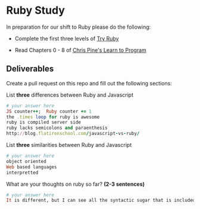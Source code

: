# Ruby Study

In preparation for our shift to Ruby please do the following:

* Complete the first three levels of [Try Ruby](http://tryruby.org/)

* Read Chapters 0 - 8 of [Chris Pine's Learn to Program](https://pine.fm/LearnToProgram/)

## Deliverables

Create a pull request on this repo and fill out the following sections:

List **three** differences between Ruby and Javascript

```ruby
# your answer here
JS counter++;  Ruby counter += 1
the .times loop for ruby is awesome
ruby is compiled server side
ruby lacks semicolons and paraenthesis
http://blog.flatironschool.com/javascript-vs-ruby/
```

List **three** similarities between Ruby and Javascript

```ruby
# your answer here
object oriented
Web based languages
interpretted
```

What are your thoughts on ruby so far? **(2-3 sentences)**

```ruby
# your answer here
It is different, but I can see all the syntactic sugar that is included.  I am looking forward to diving deeper into it.
```
